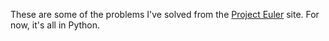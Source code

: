 These are some of the problems I've solved from the [Project Euler](projecteuler.net) site. For now, it's all in Python.
